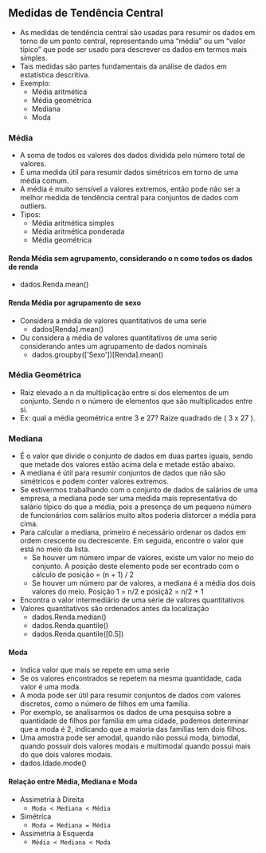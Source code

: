 ## Medidas de Tendência Central
- As medidas de tendência central são usadas para resumir os dados em torno de um ponto central, representando uma “média” ou um “valor típico” que pode ser usado para descrever os dados em termos mais simples. 
- Tais medidas são partes fundamentais da análise de dados em estatística descritiva.
- Exemplo:
    - Média aritmética
    - Média geométrica
    - Mediana
    - Moda

### Média
- A soma de todos os valores dos dados dividida pelo número total de valores.
- É uma medida útil para resumir dados simétricos em torno de uma média comum.
- A média é muito sensível a valores extremos, então pode não ser a melhor medida de tendência central para conjuntos de dados com outliers.
- Tipos:
    - Média aritmética simples
    - Média aritmética ponderada
    - Média geométrica

#### Renda Média sem agrupamento, considerando o n como todos os dados de renda
- dados.Renda.mean()

#### Renda Média por agrupamento de sexo
- Considera a média de valores quantitativos de uma serie
   - dados[Renda].mean()
- Ou considera a média de valores quantitativos de uma serie considerando antes um agrupamento de dados nominais
    - dados.groupby(['Sexo'])[Renda].mean()

### Média Geométrica
- Raiz elevado a n da multiplicação entre si dos elementos de um conjunto. Sendo n o número de elementos que são multiplicados entre si.
- Ex: qual a média geométrica entre 3 e 27? Raize quadrado de ( 3 x 27 ).

### Mediana 
- É o valor que divide o conjunto de dados em duas partes iguais, sendo que metade dos valores estão acima dela e metade estão abaixo.
- A mediana é útil para resumir conjuntos de dados que não são simétricos e podem conter valores extremos.
- Se estivermos trabalhando com o conjunto de dados de salários de uma empresa, a mediana pode ser uma medida mais representativa do salário típico do que a média, pois a presença de um pequeno número de funcionários com salários muito altos poderia distorcer a média para cima.
- Para calcular a mediana, primeiro é necessário ordenar os dados em ordem crescente ou decrescente. Em seguida, encontre o valor que está no meio da lista.
  - Se houver um número impar de valores, existe um valor no meio do conjunto. A posição deste elemento pode ser econtrado com o cálculo de posição = (n + 1) / 2 
  - Se houver um número par de valores, a mediana é a média dos dois valores do meio. Posição 1 = n/2 e posiçã2 = n/2 + 1 
- Encontra o valor intermediário de uma série de valores quantitativos
- Valores quantitativos são ordenados antes da localização
    - dados.Renda.median()
    - dados.Renda.quantile()
    - dados.Renda.quantile([0.5])

#### Moda
- Indica valor que mais se repete em uma serie 
- Se os valores encontrados se repetem na mesma quantidade, cada valor é uma moda.
- A moda pode ser útil para resumir conjuntos de dados com valores discretos, como o número de filhos em uma família.
- Por exemplo, se analisarmos os dados de uma pesquisa sobre a quantidade de filhos por família em uma cidade, podemos determinar que a moda é 2, indicando que a maioria das famílias tem dois filhos.
- Uma amostra pode ser amodal, quando não possui moda, bimodal, quando possuir dois valores modais e multimodal quando possui mais do que dois valores modais.
- dados.Idade.mode()
#### Relação entre Média, Mediana e Moda
- Assimetria à Direita
    - `Moda < Mediana < Média`
- Simétrica
    - `Moda = Mediana = Média`
- Assimetria à Esquerda
    - `Média < Mediana < Moda` 

